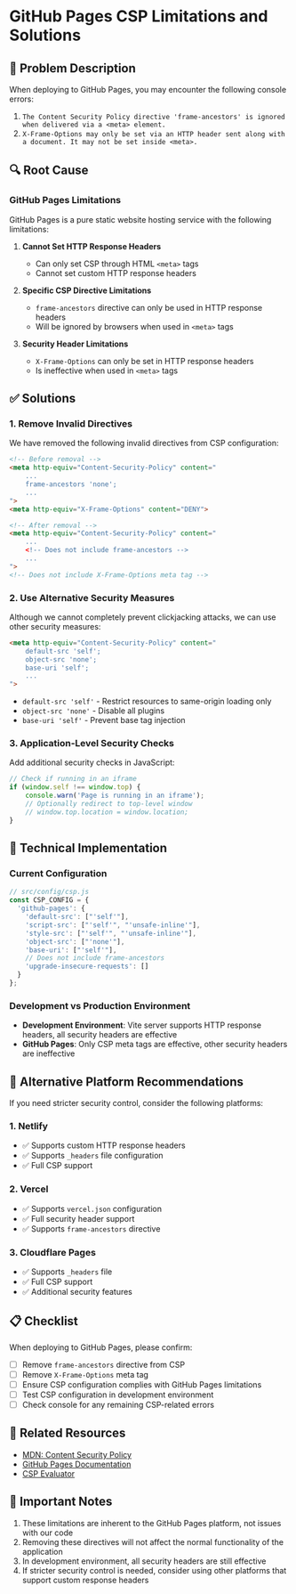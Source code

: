 # GitHub Pages CSP Limitations and Solutions

## 🚨 Problem Description

When deploying to GitHub Pages, you may encounter the following console errors:

1. `The Content Security Policy directive 'frame-ancestors' is ignored when delivered via a <meta> element.`
2. `X-Frame-Options may only be set via an HTTP header sent along with a document. It may not be set inside <meta>.`

## 🔍 Root Cause

### GitHub Pages Limitations

GitHub Pages is a pure static website hosting service with the following limitations:

1. **Cannot Set HTTP Response Headers**
   - Can only set CSP through HTML `<meta>` tags
   - Cannot set custom HTTP response headers

2. **Specific CSP Directive Limitations**
   - `frame-ancestors` directive can only be used in HTTP response headers
   - Will be ignored by browsers when used in `<meta>` tags

3. **Security Header Limitations**
   - `X-Frame-Options` can only be set in HTTP response headers
   - Is ineffective when used in `<meta>` tags

## ✅ Solutions

### 1. Remove Invalid Directives

We have removed the following invalid directives from CSP configuration:

```html
<!-- Before removal -->
<meta http-equiv="Content-Security-Policy" content="
    ...
    frame-ancestors 'none';
    ...
">
<meta http-equiv="X-Frame-Options" content="DENY">

<!-- After removal -->
<meta http-equiv="Content-Security-Policy" content="
    ...
    <!-- Does not include frame-ancestors -->
    ...
">
<!-- Does not include X-Frame-Options meta tag -->
```

### 2. Use Alternative Security Measures

Although we cannot completely prevent clickjacking attacks, we can use other security measures:

```html
<meta http-equiv="Content-Security-Policy" content="
    default-src 'self';
    object-src 'none';
    base-uri 'self';
    ...
">
```

- `default-src 'self'` - Restrict resources to same-origin loading only
- `object-src 'none'` - Disable all plugins
- `base-uri 'self'` - Prevent base tag injection

### 3. Application-Level Security Checks

Add additional security checks in JavaScript:

```javascript
// Check if running in an iframe
if (window.self !== window.top) {
    console.warn('Page is running in an iframe');
    // Optionally redirect to top-level window
    // window.top.location = window.location;
}
```

## 🔧 Technical Implementation

### Current Configuration

```javascript
// src/config/csp.js
const CSP_CONFIG = {
  'github-pages': {
    'default-src': ["'self'"],
    'script-src': ["'self'", "'unsafe-inline'"],
    'style-src': ["'self'", "'unsafe-inline'"],
    'object-src': ["'none'"],
    'base-uri': ["'self'"],
    // Does not include frame-ancestors
    'upgrade-insecure-requests': []
  }
};
```

### Development vs Production Environment

- **Development Environment**: Vite server supports HTTP response headers, all security headers are effective
- **GitHub Pages**: Only CSP meta tags are effective, other security headers are ineffective

## 🚀 Alternative Platform Recommendations

If you need stricter security control, consider the following platforms:

### 1. Netlify
- ✅ Supports custom HTTP response headers
- ✅ Supports `_headers` file configuration
- ✅ Full CSP support

### 2. Vercel
- ✅ Supports `vercel.json` configuration
- ✅ Full security header support
- ✅ Supports `frame-ancestors` directive

### 3. Cloudflare Pages
- ✅ Supports `_headers` file
- ✅ Full CSP support
- ✅ Additional security features

## 📋 Checklist

When deploying to GitHub Pages, please confirm:

- [ ] Remove `frame-ancestors` directive from CSP
- [ ] Remove `X-Frame-Options` meta tag
- [ ] Ensure CSP configuration complies with GitHub Pages limitations
- [ ] Test CSP configuration in development environment
- [ ] Check console for any remaining CSP-related errors

## 🔗 Related Resources

- [MDN: Content Security Policy](https://developer.mozilla.org/en-US/docs/Web/HTTP/CSP)
- [GitHub Pages Documentation](https://docs.github.com/en/pages)
- [CSP Evaluator](https://csp-evaluator.withgoogle.com/)

## 📝 Important Notes

1. These limitations are inherent to the GitHub Pages platform, not issues with our code
2. Removing these directives will not affect the normal functionality of the application
3. In development environment, all security headers are still effective
4. If stricter security control is needed, consider using other platforms that support custom response headers 